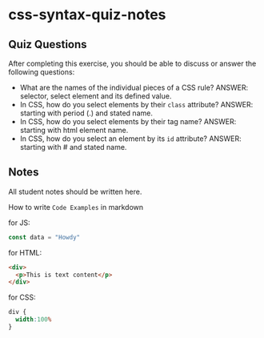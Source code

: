 # css-syntax-quiz-notes

## Quiz Questions

After completing this exercise, you should be able to discuss or answer the following questions:

- What are the names of the individual pieces of a CSS rule?
ANSWER: selector, select element and its defined value.
- In CSS, how do you select elements by their `class` attribute?
ANSWER: starting with period (.) and stated name.
- In CSS, how do you select elements by their tag name?
ANSWER: starting with html element name.
- In CSS, how do you select an element by its `id` attribute?
ANSWER: starting with # and stated name.

## Notes

All student notes should be written here.


How to write `Code Examples` in markdown

for JS:
```javascript
const data = "Howdy"
```

for HTML:
```html
<div>
  <p>This is text content</p>
</div>
```

for CSS:
```css
div {
  width:100%
}
```
